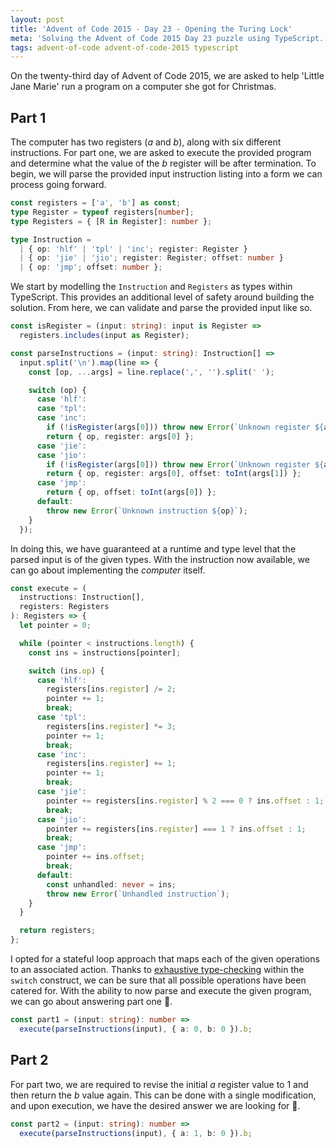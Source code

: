 ```yaml
---
layout: post
title: 'Advent of Code 2015 - Day 23 - Opening the Turing Lock'
meta: 'Solving the Advent of Code 2015 Day 23 puzzle using TypeScript.'
tags: advent-of-code advent-of-code-2015 typescript
---
```


On the twenty-third day of Advent of Code 2015, we are asked to help 'Little Jane Marie' run a program on a computer she got for Christmas.

<!--more-->

## Part 1

The computer has two registers (_a_ and _b_), along with six different instructions.
For part one, we are asked to execute the provided program and determine what the value of the _b_ register will be after termination.
To begin, we will parse the provided input instruction listing into a form we can process going forward.

```typescript
const registers = ['a', 'b'] as const;
type Register = typeof registers[number];
type Registers = { [R in Register]: number };

type Instruction =
  | { op: 'hlf' | 'tpl' | 'inc'; register: Register }
  | { op: 'jie' | 'jio'; register: Register; offset: number }
  | { op: 'jmp'; offset: number };
```

We start by modelling the `Instruction` and `Registers` as types within TypeScript.
This provides an additional level of safety around building the solution.
From here, we can validate and parse the provided input like so.

```typescript
const isRegister = (input: string): input is Register =>
  registers.includes(input as Register);

const parseInstructions = (input: string): Instruction[] =>
  input.split('\n').map(line => {
    const [op, ...args] = line.replace(',', '').split(' ');

    switch (op) {
      case 'hlf':
      case 'tpl':
      case 'inc':
        if (!isRegister(args[0])) throw new Error(`Unknown register ${args[0]}`);
        return { op, register: args[0] };
      case 'jie':
      case 'jio':
        if (!isRegister(args[0])) throw new Error(`Unknown register ${args[0]}`);
        return { op, register: args[0], offset: toInt(args[1]) };
      case 'jmp':
        return { op, offset: toInt(args[0]) };
      default:
        throw new Error(`Unknown instruction ${op}`);
    }
  });
```

In doing this, we have guaranteed at a runtime and type level that the parsed input is of the given types.
With the instruction now available, we can go about implementing the _computer_ itself.

```typescript
const execute = (
  instructions: Instruction[],
  registers: Registers
): Registers => {
  let pointer = 0;

  while (pointer < instructions.length) {
    const ins = instructions[pointer];

    switch (ins.op) {
      case 'hlf':
        registers[ins.register] /= 2;
        pointer += 1;
        break;
      case 'tpl':
        registers[ins.register] *= 3;
        pointer += 1;
        break;
      case 'inc':
        registers[ins.register] += 1;
        pointer += 1;
        break;
      case 'jie':
        pointer += registers[ins.register] % 2 === 0 ? ins.offset : 1;
        break;
      case 'jio':
        pointer += registers[ins.register] === 1 ? ins.offset : 1;
        break;
      case 'jmp':
        pointer += ins.offset;
        break;
      default:
        const unhandled: never = ins;
        throw new Error(`Unhandled instruction`);
    }
  }

  return registers;
};
```

I opted for a stateful loop approach that maps each of the given operations to an associated action.
Thanks to [exhaustive type-checking](https://dev.to/babak/exhaustive-type-checking-with-typescript-4l3f) within the `switch` construct, we can be sure that all possible operations have been catered for.
With the ability to now parse and execute the given program, we can go about answering part one 🌟.

```typescript
const part1 = (input: string): number =>
  execute(parseInstructions(input), { a: 0, b: 0 }).b;
```

## Part 2

For part two, we are required to revise the initial _a_ register value to 1 and then return the _b_ value again.
This can be done with a single modification, and upon execution, we have the desired answer we are looking for 🌟.

```typescript
const part2 = (input: string): number =>
  execute(parseInstructions(input), { a: 1, b: 0 }).b;
```
